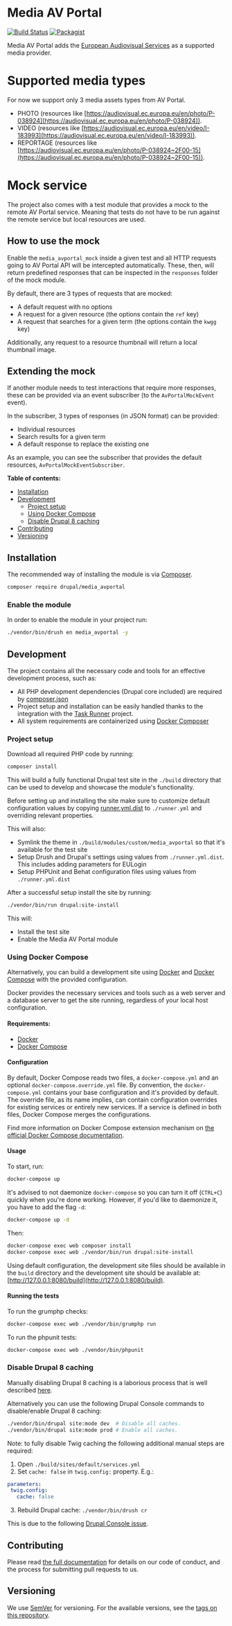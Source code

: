 # Media AV Portal

[![Build Status](https://drone.fpfis.eu/api/badges/openeuropa/media_avportal/status.svg?branch=8.x-1.x)](https://drone.fpfis.eu/openeuropa/media_avportal)
[![Packagist](https://img.shields.io/packagist/v/openeuropa/media_avportal.svg)](https://packagist.org/packages/openeuropa/media_avportal)

Media AV Portal adds the [European Audiovisual Services](http://ec.europa.eu/avservices/) as a supported media provider.

# Supported media types

For now we support only 3 media assets types from AV Portal.

* PHOTO (resources like [https://audiovisual.ec.europa.eu/en/photo/P-038924](https://audiovisual.ec.europa.eu/en/photo/P-038924)).
* VIDEO (resources like [https://audiovisual.ec.europa.eu/en/video/I-183993](https://audiovisual.ec.europa.eu/en/video/I-183993)).
* REPORTAGE (resources like [https://audiovisual.ec.europa.eu/en/photo/P-038924~2F00-15](https://audiovisual.ec.europa.eu/en/photo/P-038924~2F00-15)).

# Mock service

The project also comes with a test module that provides a mock to the remote AV Portal service. Meaning that tests do not have to be run against the remote service but local resources are used.

## How to use the mock

Enable the `media_avportal_mock` inside a given test and all HTTP requests going to AV Portal API will be intercepted automatically. These, then, will return predefined responses that can be inspected in the `responses` folder of the mock module.

By default, there are 3 types of requests that are mocked:

* A default request with no options
* A request for a given resource (the options contain the `ref` key)
* A request that searches for a given term (the options contain the `kwgg` key)

Additionally, any request to a resource thumbnail will return a local thumbnail image.

## Extending the mock

If another module needs to test interactions that require more responses, these can be provided via an event subscriber (to the `AvPortalMockEvent` event).

In the subscriber, 3 types of responses (in JSON format) can be provided:

* Individual resources
* Search results for a given term
* A default response to replace the existing one

As an example, you can see the subscriber that provides the default resources, `AvPortalMockEventSubscriber`.

**Table of contents:**

- [Installation](#installation)
- [Development](#development)
  - [Project setup](#project-setup)
  - [Using Docker Compose](#using-docker-compose)
  - [Disable Drupal 8 caching](#disable-drupal-8-caching)
- [Contributing](#contributing)
- [Versioning](#versioning)

## Installation

The recommended way of installing the module is via [Composer][2].

```bash
composer require drupal/media_avportal
```

### Enable the module

In order to enable the module in your project run:

```bash
./vendor/bin/drush en media_avportal -y
```

## Development

The project contains all the necessary code and tools for an effective development process,
such as:

- All PHP development dependencies (Drupal core included) are required by [composer.json](composer.json)
- Project setup and installation can be easily handled thanks to the integration with the [Task Runner][3] project.
- All system requirements are containerized using [Docker Composer][4]

### Project setup

Download all required PHP code by running:

```bash
composer install
```

This will build a fully functional Drupal test site in the `./build` directory that can be used to develop and showcase
the module's functionality.

Before setting up and installing the site make sure to customize default configuration values by copying [runner.yml.dist](runner.yml.dist)
to `./runner.yml` and overriding relevant properties.

This will also:

- Symlink the theme in  `./build/modules/custom/media_avportal` so that it's available for the test site
- Setup Drush and Drupal's settings using values from `./runner.yml.dist`. This includes adding parameters for EULogin
- Setup PHPUnit and Behat configuration files using values from `./runner.yml.dist`

After a successful setup install the site by running:

```bash
./vendor/bin/run drupal:site-install
```

This will:

- Install the test site
- Enable the Media AV Portal module

### Using Docker Compose

Alternatively, you can build a development site using [Docker](https://www.docker.com/get-docker) and
[Docker Compose](https://docs.docker.com/compose/) with the provided configuration.

Docker provides the necessary services and tools such as a web server and a database server to get the site running,
regardless of your local host configuration.

#### Requirements:

- [Docker](https://www.docker.com/get-docker)
- [Docker Compose](https://docs.docker.com/compose/)

#### Configuration

By default, Docker Compose reads two files, a `docker-compose.yml` and an optional `docker-compose.override.yml` file.
By convention, the `docker-compose.yml` contains your base configuration and it's provided by default.
The override file, as its name implies, can contain configuration overrides for existing services or entirely new
services.
If a service is defined in both files, Docker Compose merges the configurations.

Find more information on Docker Compose extension mechanism on [the official Docker Compose documentation](https://docs.docker.com/compose/extends/).

#### Usage

To start, run:

```bash
docker-compose up
```

It's advised to not daemonize `docker-compose` so you can turn it off (`CTRL+C`) quickly when you're done working.
However, if you'd like to daemonize it, you have to add the flag `-d`:

```bash
docker-compose up -d
```

Then:

```bash
docker-compose exec web composer install
docker-compose exec web ./vendor/bin/run drupal:site-install
```

Using default configuration, the development site files should be available in the `build` directory and the development site
should be available at: [http://127.0.0.1:8080/build](http://127.0.0.1:8080/build).

#### Running the tests

To run the grumphp checks:

```bash
docker-compose exec web ./vendor/bin/grumphp run
```

To run the phpunit tests:

```bash
docker-compose exec web ./vendor/bin/phpunit
```

### Disable Drupal 8 caching

Manually disabling Drupal 8 caching is a laborious process that is well described [here][10].

Alternatively you can use the following Drupal Console commands to disable/enable Drupal 8 caching:

```bash
./vendor/bin/drupal site:mode dev  # Disable all caches.
./vendor/bin/drupal site:mode prod # Enable all caches.
```

Note: to fully disable Twig caching the following additional manual steps are required:

1. Open `./build/sites/default/services.yml`
2. Set `cache: false` in `twig.config:` property. E.g.:

```yaml
parameters:
 twig.config:
   cache: false
```

3. Rebuild Drupal cache: `./vendor/bin/drush cr`

This is due to the following [Drupal Console issue][11].

## Contributing

Please read [the full documentation](https://github.com/openeuropa/openeuropa) for details on our code of conduct, and the process for submitting pull requests to us.

## Versioning

We use [SemVer](http://semver.org/) for versioning. For the available versions, see the [tags on this repository](https://github.com/openeuropa/media_avportal/tags).

[2]: https://www.drupal.org/docs/develop/using-composer/using-composer-to-manage-drupal-site-dependencies#managing-contributed
[3]: https://github.com/openeuropa/task-runner
[4]: https://docs.docker.com/compose
[7]: https://www.drupal.org/project/config_devel
[8]: https://www.docker.com/get-docker
[9]: https://docs.docker.com/compose
[10]: https://www.drupal.org/node/2598914
[11]: https://github.com/hechoendrupal/drupal-console/issues/3854
[12]: https://www.drupal.org/docs/8/extending-drupal-8/installing-drupal-8-modules
[13]: https://www.drush.org/
